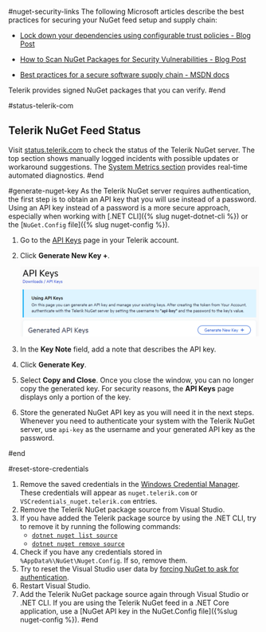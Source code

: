 #nuget-security-links
The following Microsoft articles describe the best practices for securing your NuGet feed setup and supply chain:

* <a href="https://devblogs.microsoft.com/nuget/lock-down-your-dependencies-using-configurable-trust-policies/" target="_blank">Lock down your dependencies using configurable trust policies - Blog Post</a>

* <a href="https://devblogs.microsoft.com/nuget/how-to-scan-nuget-packages-for-security-vulnerabilities/" target="_blank">How to Scan NuGet Packages for Security Vulnerabilities - Blog Post</a>

* <a href="https://docs.microsoft.com/en-us/nuget/concepts/security-best-practices" target="_blank">Best practices for a secure software supply chain - MSDN docs</a>

Telerik provides signed NuGet packages that you can verify.
#end

#status-telerik-com
## Telerik NuGet Feed Status

Visit <a href="https://status.telerik.com" target="_blank">status.telerik.com</a> to check the status of the Telerik NuGet server. The top section shows manually logged incidents with possible updates or workaround suggestions. The <a href="https://status.telerik.com/#system-metrics" target="_blank">System Metrics section</a> provides real-time automated diagnostics.
#end

#generate-nuget-key
As the Telerik NuGet server requires authentication, the first step is to obtain an API key that you will use instead of a password. Using an API key instead of a password is a more secure approach, especially when working with [.NET CLI]({% slug nuget-dotnet-cli %}) or the [`NuGet.Config` file]({% slug nuget-config %}).

1. Go to the [API Keys](https://www.telerik.com/account/downloads/api-keys) page in your Telerik account.
1. Click **Generate New Key +**.

   ![Manage API Keys](/installation/images/account-generate-api-key.png)

1. In the **Key Note** field, add a note that describes the API key.
1. Click **Generate Key**.
1. Select **Copy and Close**. Once you close the window, you can no longer copy the generated key. For security reasons, the **API Keys** page displays only a portion of the key.
1. Store the generated NuGet API key as you will need it in the next steps. Whenever you need to authenticate your system with the Telerik NuGet server, use `api-key` as the username and your generated API key as the password.

#end

#reset-store-credentials
1. Remove the saved credentials in the [Windows Credential Manager](https://support.microsoft.com/en-us/windows/accessing-credential-manager-1b5c916a-6a16-889f-8581-fc16e8165ac0). These credentials will appear as `nuget.telerik.com` or `VSCredentials_nuget.telerik.com` entries.
2. Remove the Telerik NuGet package source from Visual Studio.
3. If you have added the Telerik package source by using the .NET CLI, try to remove it by running the following commands:
    * [`dotnet nuget list source`](https://docs.microsoft.com/en-us/dotnet/core/tools/dotnet-nuget-list-source)
    * [`dotnet nuget remove source`](https://docs.microsoft.com/en-us/dotnet/core/tools/dotnet-nuget-remove-source)
4. Check if you have any credentials stored in `%AppData%\NuGet\Nuget.Config`. If so, remove them.
5. Try to reset the Visual Studio user data by [forcing NuGet to ask for authentication](https://stackoverflow.com/questions/43550797/how-to-force-nuget-to-ask-for-authentication-when-connecting-to-a-private-feed).
6. Restart Visual Studio.
7. Add the Telerik NuGet package source again through Visual Studio or .NET CLI. If you are using the Telerik NuGet feed in a .NET Core application, use a [NuGet API key in the NuGet.Config file]({%slug nuget-config %}).
#end